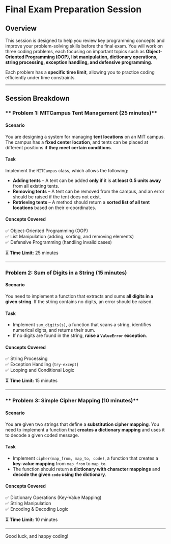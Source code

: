 # **Final Exam Preparation Session**

## **Overview**
This session is designed to help you review key programming concepts and improve your problem-solving skills before the final exam. You will work on three coding problems, each focusing on important topics such as **Object-Oriented Programming (OOP), list manipulation, dictionary operations, string processing, exception handling, and defensive programming**.

Each problem has a **specific time limit**, allowing you to practice coding efficiently under time constraints.

---

## **Session Breakdown**

### ** Problem 1: MITCampus Tent Management (25 minutes)**

#### **Scenario**
You are designing a system for managing **tent locations** on an MIT campus. The campus has a **fixed center location**, and tents can be placed at different positions **if they meet certain conditions**.

#### **Task**
Implement the `MITCampus` class, which allows the following:
- **Adding tents** – A tent can be added **only if** it is **at least 0.5 units away** from all existing tents.
- **Removing tents** – A tent can be removed from the campus, and an error should be raised if the tent does not exist.
- **Retrieving tents** – A method should return a **sorted list of all tent locations** based on their x-coordinates.

#### **Concepts Covered**
✅ Object-Oriented Programming (OOP)  
✅ List Manipulation (adding, sorting, and removing elements)  
✅ Defensive Programming (handling invalid cases)  

⏳ **Time Limit:** 25 minutes  

---

### **Problem 2: Sum of Digits in a String (15 minutes)**

#### **Scenario**
You need to implement a function that extracts and sums **all digits in a given string**. If the string contains no digits, an error should be raised.

#### **Task**
- Implement `sum_digits(s)`, a function that scans a string, identifies numerical digits, and returns their sum.
- If no digits are found in the string, **raise a `ValueError` exception**.

#### **Concepts Covered**
✅ String Processing  
✅ Exception Handling (`try-except`)  
✅ Looping and Conditional Logic  

⏳ **Time Limit:** 15 minutes  

---

### ** Problem 3: Simple Cipher Mapping (10 minutes)**

#### **Scenario**
You are given two strings that define a **substitution cipher mapping**. You need to implement a function that **creates a dictionary mapping** and uses it to decode a given coded message.

#### **Task**
- Implement `cipher(map_from, map_to, code)`, a function that creates a **key-value mapping** from `map_from` to `map_to`.
- The function should return **a dictionary with character mappings** and **decode the given `code` using the dictionary**.

#### **Concepts Covered**
✅ Dictionary Operations (Key-Value Mapping)  
✅ String Manipulation  
✅ Encoding & Decoding Logic  

⏳ **Time Limit:** 10 minutes  

---



Good luck, and happy coding! 

